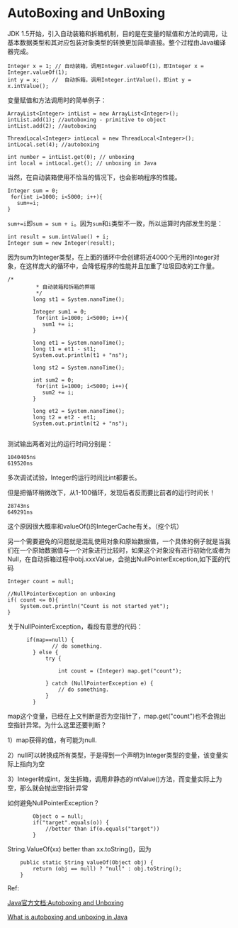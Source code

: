 # AutoBoxing and UnBoxing

JDK 1.5开始，引入自动装箱和拆箱机制，目的是在变量的赋值和方法的调用，让基本数据类型和其对应包装对象类型的转换更加简单直接。整个过程由Java编译器完成。
```
Integer x = 1; // 自动装箱，调用Integer.valueOf(1)，即Integer x = Integer.valueOf(1);
int y = x;    //  自动拆箱，调用Integer.intValue()，即int y = x.intValue();
```
变量赋值和方法调用时的简单例子：
```
ArrayList<Integer> intList = new ArrayList<Integer>();
intList.add(1); //autoboxing - primitive to object
intList.add(2); //autoboxing

ThreadLocal<Integer> intLocal = new ThreadLocal<Integer>();
intLocal.set(4); //autoboxing

int number = intList.get(0); // unboxing
int local = intLocal.get(); // unboxing in Java
```

当然，在自动装箱使用不恰当的情况下，也会影响程序的性能。

```
Integer sum = 0;
 for(int i=1000; i<5000; i++){
   sum+=i;
}
```
`sum+=i`即`sum = sum + i`。因为`sum`和`i`类型不一致，所以运算时内部发生的是：
```
int result = sum.intValue() + i;
Integer sum = new Integer(result);
```
因为sum为Integer类型，在上面的循环中会创建将近4000个无用的Integer对象，在这样庞大的循环中，会降低程序的性能并且加重了垃圾回收的工作量。
```
/*
		 * 自动装箱和拆箱的弊端
		 */
		long st1 = System.nanoTime();
		
		Integer sum1 = 0;
		 for(int i=1000; i<5000; i++){
		   sum1 += i;
		}
		
		long et1 = System.nanoTime();
		long t1 = et1 - st1;
		System.out.println(t1 + "ns");
		
		long st2 = System.nanoTime();
		
		int sum2 = 0;
		 for(int i=1000; i<5000; i++){
		   sum2 += i;
		}
		 
		long et2 = System.nanoTime();
		long t2 = et2 - et1;
		System.out.println(t2 + "ns");
    
```
测试输出两者对比的运行时间分别是：
```
1040405ns
619520ns
```
多次调试试验，Integer的运行时间比int都要长。

但是把循环稍微改下，从1-100循环，发现后者反而要比前者的运行时间长！
```
28743ns
649291ns
```
这个原因很大概率和valueOf()的IntegerCache有关。（挖个坑）

另一个需要避免的问题就是混乱使用对象和原始数据值，一个具体的例子就是当我们在一个原始数据值与一个对象进行比较时，如果这个对象没有进行初始化或者为Null，在自动拆箱过程中obj.xxxValue，会抛出NullPointerException,如下面的代码
```
Integer count = null;

//NullPointerException on unboxing
if( count <= 0){
	System.out.println("Count is not started yet");
}
```
关于NullPointerException，看段有意思的代码：
```
      if(map==null) {
              // do something.
        } else {
            try {

                int count = (Integer) map.get("count");

            } catch (NullPointerException e) {
                // do something.
            }
        }
```
map这个变量，已经在上文判断是否为空指针了，map.get("count")也不会抛出空指针异常。为什么这里还要判断？

1）map获得的值，有可能为null.

2）null可以转换成所有类型，于是得到一个声明为Integer类型的变量，该变量实际上指向为空

3）Integer转成int，发生拆箱，调用非静态的intValue()方法，而变量实际上为空，那么就会抛出空指针异常

如何避免NullPointerException？
```
        Object o = null;
        if("target".equals(o)) {
            //better than if(o.equals("target"))
        }
```
String.ValueOf(xx) better than xx.toString()，因为
```
    public static String valueOf(Object obj) {
        return (obj == null) ? "null" : obj.toString();
    }
```

Ref:

[Java官方文档:Autoboxing and Unboxing](https://docs.oracle.com/javase/tutorial/java/data/autoboxing.html)

[What is autoboxing and unboxing in Java](https://javarevisited.blogspot.com/2012/07/auto-boxing-and-unboxing-in-java-be.html)
